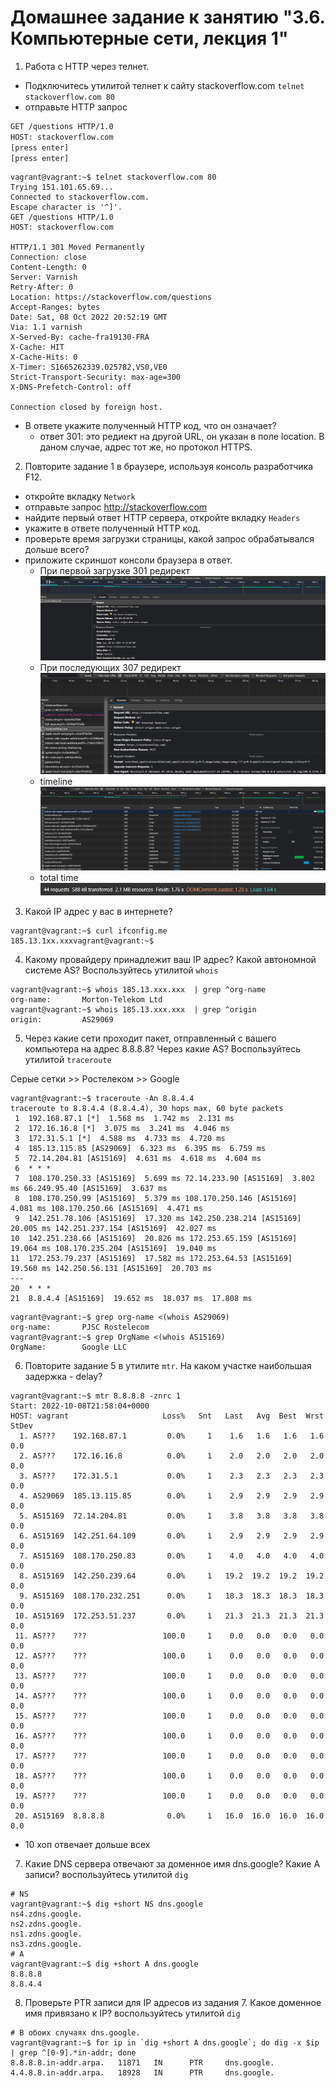 # Домашнее задание к занятию "3.6. Компьютерные сети, лекция 1"

1. Работа c HTTP через телнет.
- Подключитесь утилитой телнет к сайту stackoverflow.com
`telnet stackoverflow.com 80`
- отправьте HTTP запрос
```bash
GET /questions HTTP/1.0
HOST: stackoverflow.com
[press enter]
[press enter]

```
```shell
vagrant@vagrant:~$ telnet stackoverflow.com 80
Trying 151.101.65.69...
Connected to stackoverflow.com.
Escape character is '^]'.
GET /questions HTTP/1.0
HOST: stackoverflow.com

HTTP/1.1 301 Moved Permanently
Connection: close
Content-Length: 0
Server: Varnish
Retry-After: 0
Location: https://stackoverflow.com/questions
Accept-Ranges: bytes
Date: Sat, 08 Oct 2022 20:52:19 GMT
Via: 1.1 varnish
X-Served-By: cache-fra19130-FRA
X-Cache: HIT
X-Cache-Hits: 0
X-Timer: S1665262339.025782,VS0,VE0
Strict-Transport-Security: max-age=300
X-DNS-Prefetch-Control: off

Connection closed by foreign host.
```

- В ответе укажите полученный HTTP код, что он означает?
  * ответ 301: это редиект на другой URL, он указан в поле location. В даном случае, адрес тот же, но протокол HTTPS.
2. Повторите задание 1 в браузере, используя консоль разработчика F12.
- откройте вкладку `Network`
- отправьте запрос http://stackoverflow.com
- найдите первый ответ HTTP сервера, откройте вкладку `Headers`
- укажите в ответе полученный HTTP код.
- проверьте время загрузки страницы, какой запрос обрабатывался дольше всего?
- приложите скриншот консоли браузера в ответ.
  * При первой загрузке 301 редирект
  ![301](img/301.png)
  * При последующих 307 редирект
  ![307](img/307.png)
  * timeline
  ![time](img/timeline.png)
  * total time
  ![total](img/total.png)

3. Какой IP адрес у вас в интернете?

```shell
vagrant@vagrant:~$ curl ifconfig.me
185.13.1xx.xxxvagrant@vagrant:~$
```

4. Какому провайдеру принадлежит ваш IP адрес? Какой автономной системе AS? Воспользуйтесь утилитой `whois`

```shell
vagrant@vagrant:~$ whois 185.13.xxx.xxx  | grep ^org-name
org-name:       Morton-Telekom Ltd
vagrant@vagrant:~$ whois 185.13.xxx.xxx  | grep ^origin
origin:         AS29069
```
5. Через какие сети проходит пакет, отправленный с вашего компьютера на адрес 8.8.8.8? Через какие AS? Воспользуйтесь утилитой `traceroute`

Серые сетки >> Ростелеком >> Google
```shell
vagrant@vagrant:~$ traceroute -An 8.8.4.4
traceroute to 8.8.4.4 (8.8.4.4), 30 hops max, 60 byte packets
 1  192.168.87.1 [*]  1.568 ms  1.742 ms  2.131 ms
 2  172.16.16.8 [*]  3.075 ms  3.241 ms  4.046 ms
 3  172.31.5.1 [*]  4.588 ms  4.733 ms  4.720 ms
 4  185.13.115.85 [AS29069]  6.323 ms  6.395 ms  6.759 ms
 5  72.14.204.81 [AS15169]  4.631 ms  4.618 ms  4.604 ms
 6  * * *
 7  108.170.250.33 [AS15169]  5.699 ms 72.14.233.90 [AS15169]  3.802 ms 66.249.95.40 [AS15169]  3.637 ms
 8  108.170.250.99 [AS15169]  5.379 ms 108.170.250.146 [AS15169]  4.081 ms 108.170.250.66 [AS15169]  4.471 ms
 9  142.251.78.106 [AS15169]  17.320 ms 142.250.238.214 [AS15169]  20.005 ms 142.251.237.154 [AS15169]  42.027 ms
10  142.251.238.66 [AS15169]  20.826 ms 172.253.65.159 [AS15169]  19.064 ms 108.170.235.204 [AS15169]  19.040 ms
11  172.253.79.237 [AS15169]  17.582 ms 172.253.64.53 [AS15169]  19.560 ms 142.250.56.131 [AS15169]  20.703 ms
---
20  * * *
21  8.8.4.4 [AS15169]  19.652 ms  18.037 ms  17.808 ms
```
```shell
vagrant@vagrant:~$ grep org-name <(whois AS29069)
org-name:       PJSC Rostelecom
vagrant@vagrant:~$ grep OrgName <(whois AS15169)
OrgName:        Google LLC
```
6. Повторите задание 5 в утилите `mtr`. На каком участке наибольшая задержка - delay?
```shell
vagrant@vagrant:~$ mtr 8.8.8.8 -znrc 1
Start: 2022-10-08T21:58:04+0000
HOST: vagrant                     Loss%   Snt   Last   Avg  Best  Wrst StDev
  1. AS???    192.168.87.1         0.0%     1    1.6   1.6   1.6   1.6   0.0
  2. AS???    172.16.16.8          0.0%     1    2.0   2.0   2.0   2.0   0.0
  3. AS???    172.31.5.1           0.0%     1    2.3   2.3   2.3   2.3   0.0
  4. AS29069  185.13.115.85        0.0%     1    2.9   2.9   2.9   2.9   0.0
  5. AS15169  72.14.204.81         0.0%     1    3.8   3.8   3.8   3.8   0.0
  6. AS15169  142.251.64.109       0.0%     1    2.9   2.9   2.9   2.9   0.0
  7. AS15169  108.170.250.83       0.0%     1    4.0   4.0   4.0   4.0   0.0
  8. AS15169  142.250.239.64       0.0%     1   19.2  19.2  19.2  19.2   0.0
  9. AS15169  108.170.232.251      0.0%     1   18.3  18.3  18.3  18.3   0.0
 10. AS15169  172.253.51.237       0.0%     1   21.3  21.3  21.3  21.3   0.0
 11. AS???    ???                 100.0     1    0.0   0.0   0.0   0.0   0.0
 12. AS???    ???                 100.0     1    0.0   0.0   0.0   0.0   0.0
 13. AS???    ???                 100.0     1    0.0   0.0   0.0   0.0   0.0
 14. AS???    ???                 100.0     1    0.0   0.0   0.0   0.0   0.0
 15. AS???    ???                 100.0     1    0.0   0.0   0.0   0.0   0.0
 16. AS???    ???                 100.0     1    0.0   0.0   0.0   0.0   0.0
 17. AS???    ???                 100.0     1    0.0   0.0   0.0   0.0   0.0
 18. AS???    ???                 100.0     1    0.0   0.0   0.0   0.0   0.0
 19. AS???    ???                 100.0     1    0.0   0.0   0.0   0.0   0.0
 20. AS15169  8.8.8.8              0.0%     1   16.0  16.0  16.0  16.0   0.0
```
  * 10 хоп отвечает дольше всех

7. Какие DNS сервера отвечают за доменное имя dns.google? Какие A записи? воспользуйтесь утилитой `dig`
```shell
# NS
vagrant@vagrant:~$ dig +short NS dns.google
ns4.zdns.google.
ns2.zdns.google.
ns1.zdns.google.
ns3.zdns.google.
# A
vagrant@vagrant:~$ dig +short A dns.google
8.8.8.8
8.8.4.4
```

8. Проверьте PTR записи для IP адресов из задания 7. Какое доменное имя привязано к IP? воспользуйтесь утилитой `dig`
```shell
# В обоих случаях dns.google.
vagrant@vagrant:~$ for ip in `dig +short A dns.google`; do dig -x $ip | grep ^[0-9].*in-addr; done
8.8.8.8.in-addr.arpa.   11871   IN      PTR     dns.google.
4.4.8.8.in-addr.arpa.   18928   IN      PTR     dns.google.
```